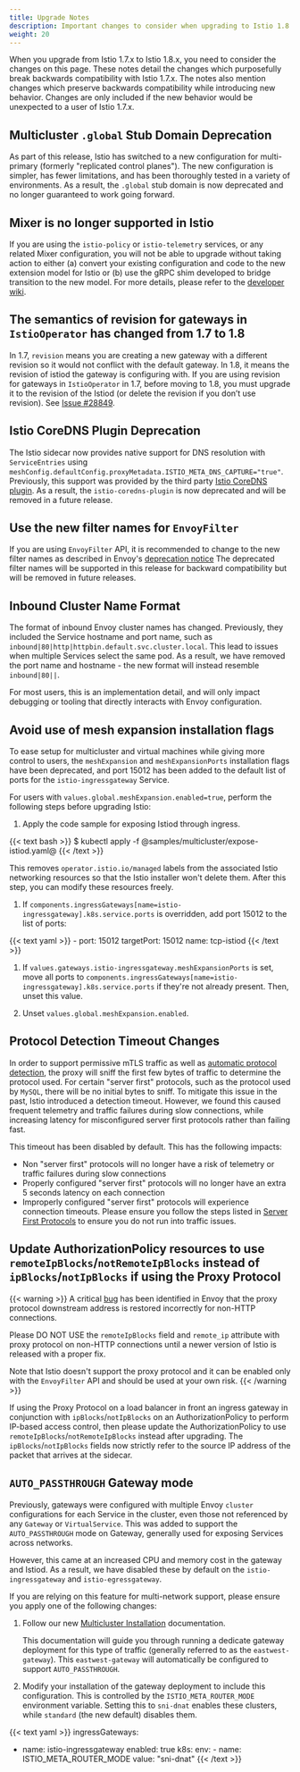 ```yaml
---
title: Upgrade Notes
description: Important changes to consider when upgrading to Istio 1.8.
weight: 20
---
```


When you upgrade from Istio 1.7.x to Istio 1.8.x, you need to consider the changes on this page.
These notes detail the changes which purposefully break backwards compatibility with Istio 1.7.x.
The notes also mention changes which preserve backwards compatibility while introducing new behavior.
Changes are only included if the new behavior would be unexpected to a user of Istio 1.7.x.

## Multicluster `.global` Stub Domain Deprecation

As part of this release, Istio has switched to a new configuration for
multi-primary (formerly "replicated control planes"). The new
configuration is simpler, has fewer limitations, and has been thoroughly
tested in a variety of environments. As a result, the `.global` stub
domain is now deprecated and no longer guaranteed to work going forward.

## Mixer is no longer supported in Istio

If you are using the `istio-policy` or `istio-telemetry` services, or any
related Mixer configuration, you will not be able to upgrade without taking
action to either (a) convert your existing configuration and code to the new
extension model for Istio or (b) use the gRPC shim developed to bridge
transition to the new model. For more details, please refer to the [developer wiki](https://github.com/istio/istio/wiki/Enabling-Envoy-Authorization-Service-and-gRPC-Access-Log-Service-With-Mixer).

## The semantics of revision for gateways in `IstioOperator` has changed from 1.7 to 1.8

In 1.7, `revision` means you are creating a new gateway with a different revision so it would
not conflict with the default gateway. In 1.8, it means the revision of istiod the gateway
is configuring with. If you are using revision for gateways in `IstioOperator` in 1.7,
before moving to 1.8, you must upgrade it to the revision of the Istiod (or delete
the revision if you don’t use revision). See [Issue #28849](https://github.com/istio/istio/issues/28849).

## Istio CoreDNS Plugin Deprecation

The Istio sidecar now provides native support for DNS resolution with `ServiceEntries` using
`meshConfig.defaultConfig.proxyMetadata.ISTIO_META_DNS_CAPTURE="true"`. Previously, this support
was provided by the third party [Istio CoreDNS plugin](https://github.com/istio-ecosystem/istio-coredns-plugin).
As a result, the `istio-coredns-plugin` is now deprecated and will be removed in a future release.

## Use the new filter names for `EnvoyFilter`

If you are using `EnvoyFilter` API, it is recommended to change to the new filter names as described in Envoy's [deprecation notice](https://www.envoyproxy.io/docs/envoy/latest/version_history/v1.14.0#deprecated)
The deprecated filter names will be supported in this release for backward compatibility but will be removed in future releases.

## Inbound Cluster Name Format

The format of inbound Envoy cluster names has changed. Previously, they included the Service hostname
and port name, such as `inbound|80|http|httpbin.default.svc.cluster.local`. This lead to issues when multiple
Services select the same pod. As a result, we have removed the port name and hostname - the new format will
instead resemble `inbound|80||`.

For most users, this is an implementation detail, and will only impact debugging or tooling that directly
interacts with Envoy configuration.

## Avoid use of mesh expansion installation flags

To ease setup for multicluster and virtual machines while giving more control to users, the `meshExpansion` and `meshExpansionPorts` installation flags have been deprecated, and port 15012 has been added to the default list of ports for the `istio-ingressgateway` Service.

For users with `values.global.meshExpansion.enabled=true`, perform the following steps before upgrading Istio:

1. Apply the code sample for exposing Istiod through ingress.

{{< text bash >}}
$ kubectl apply -f @samples/multicluster/expose-istiod.yaml@
{{< /text >}}

   This removes `operator.istio.io/managed` labels from the associated Istio networking resources so that the Istio installer won't delete them. After this step, you can modify these resources freely.

1. If `components.ingressGateways[name=istio-ingressgateway].k8s.service.ports` is overridden, add port 15012 to the list of ports:

{{< text yaml >}}
    - port: 15012
        targetPort: 15012
        name: tcp-istiod
{{< /text >}}

1. If `values.gateways.istio-ingressgateway.meshExpansionPorts` is set, move all ports to `components.ingressGateways[name=istio-ingressgateway].k8s.service.ports` if they're not already present. Then, unset this value.

1. Unset `values.global.meshExpansion.enabled`.

## Protocol Detection Timeout Changes

In order to support permissive mTLS traffic as well as [automatic protocol detection](/docs/ops/configuration/traffic-management/protocol-selection/#automatic-protocol-selection),
the proxy will sniff the first few bytes of traffic to determine the protocol used. For certain "server first" protocols, such
as the protocol used by `MySQL`, there will be no initial bytes to sniff. To mitigate this issue in the past, Istio introduced
a detection timeout. However, we found this caused frequent telemetry and traffic failures during slow connections, while increasing latency
for misconfigured server first protocols rather than failing fast.

This timeout has been disabled by default. This has the following impacts:

- Non "server first" protocols will no longer have a risk of telemetry or traffic failures during slow connections
- Properly configured "server first" protocols will no longer have an extra 5 seconds latency on each connection
- Improperly configured "server first" protocols will experience connection timeouts. Please ensure you follow the steps listed in [Server First Protocols](/docs/ops/configuration/traffic-management/protocol-selection/#server-first-protocols)
  to ensure you do not run into traffic issues.

## Update AuthorizationPolicy resources to use `remoteIpBlocks`/`notRemoteIpBlocks` instead of `ipBlocks`/`notIpBlocks` if using the Proxy Protocol

{{< warning >}}
A critical [bug](https://groups.google.com/g/envoy-security-announce/c/aqtBt5VUor0) has been identified in Envoy that the proxy protocol downstream address is restored incorrectly for non-HTTP connections.

Please DO NOT USE the `remoteIpBlocks` field and `remote_ip` attribute with proxy protocol on non-HTTP connections until a newer version of Istio is released with a proper fix.

Note that Istio doesn't support the proxy protocol and it can be enabled only with the `EnvoyFilter` API and should be used at your own risk.
{{< /warning >}}

If using the Proxy Protocol on a load balancer in front an ingress gateway in conjunction with `ipBlocks`/`notIpBlocks` on an AuthorizationPolicy to perform IP-based access control, then please update the AuthorizationPolicy to use `remoteIpBlocks`/`notRemoteIpBlocks` instead after upgrading. The `ipBlocks`/`notIpBlocks` fields now strictly refer to the source IP address of the packet that arrives at the sidecar.

## `AUTO_PASSTHROUGH` Gateway mode

Previously, gateways were configured with multiple Envoy `cluster` configurations for each Service in the cluster, even those
not referenced by any `Gateway` or `VirtualService`. This was added to support the `AUTO_PASSTHROUGH` mode on Gateway, generally used for exposing Services across networks.

However, this came at an increased CPU and memory cost in the gateway and Istiod. As a result, we have disabled these by default
on the `istio-ingressgateway` and `istio-egressgateway`.

If you are relying on this feature for multi-network support, please ensure you apply one of the following changes:

1. Follow our new [Multicluster Installation](/docs/setup/install/multicluster/) documentation.

   This documentation will guide you through running a dedicate gateway deployment for this type of traffic (generally referred to as the `eastwest-gateway`).
   This `eastwest-gateway` will automatically be configured to support `AUTO_PASSTHROUGH`.

1. Modify your installation of the gateway deployment to include this configuration. This is controlled by the `ISTIO_META_ROUTER_MODE` environment variable. Setting this to `sni-dnat` enables these clusters, while `standard` (the new default) disables them.

{{< text yaml >}}
ingressGateways:
- name: istio-ingressgateway
    enabled: true
    k8s:
    env:
        - name: ISTIO_META_ROUTER_MODE
          value: "sni-dnat"
{{< /text >}}

